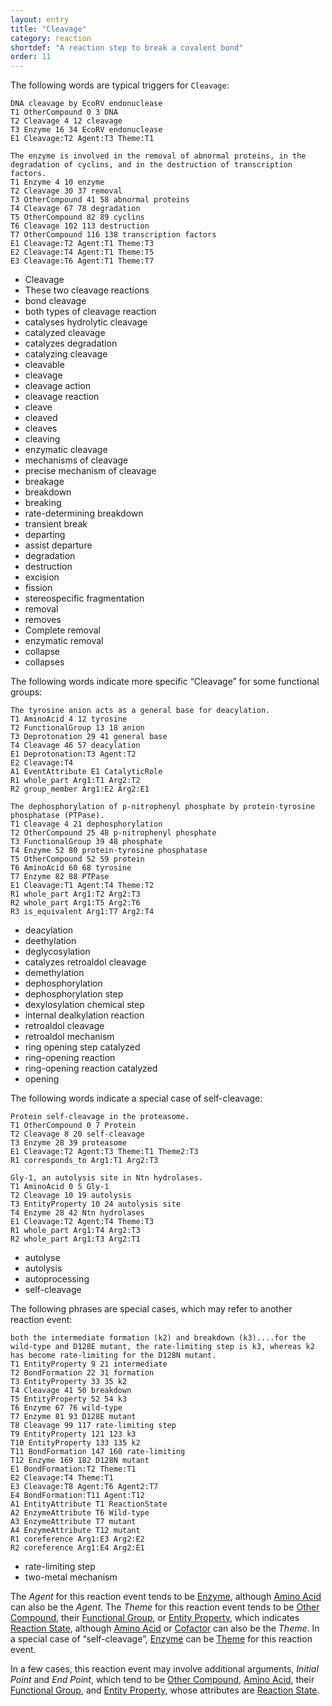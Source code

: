 ```yaml
---
layout: entry
title: "Cleavage"
category: reaction
shortdef: "A reaction step to break a covalent bond"
order: 11
---
```


The following words are typical triggers for `Cleavage`:
~~~ ann
DNA cleavage by EcoRV endonuclease
T1 OtherCompound 0 3 DNA
T2 Cleavage 4 12 cleavage
T3 Enzyme 16 34 EcoRV endonuclease
E1 Cleavage:T2 Agent:T3 Theme:T1
~~~
~~~ ann
The enzyme is involved in the removal of abnormal proteins, in the degradation of cyclins, and in the destruction of transcription factors.
T1 Enzyme 4 10 enzyme
T2 Cleavage 30 37 removal
T3 OtherCompound 41 58 abnormal proteins
T4 Cleavage 67 78 degradation
T5 OtherCompound 82 89 cyclins
T6 Cleavage 102 113 destruction
T7 OtherCompound 116 138 transcription factors
E1 Cleavage:T2 Agent:T1 Theme:T3
E2 Cleavage:T4 Agent:T1 Theme:T5
E3 Cleavage:T6 Agent:T1 Theme:T7
~~~

- Cleavage
- These two cleavage reactions
- bond cleavage
- both types of cleavage reaction
- catalyses hydrolytic cleavage
- catalyzed cleavage
- catalyzes degradation
- catalyzing cleavage
- cleavable
- cleavage
- cleavage action
- cleavage reaction
- cleave
- cleaved
- cleaves
- cleaving
- enzymatic cleavage
- mechanisms of cleavage
- precise mechanism of cleavage
- breakage
- breakdown
- breaking
- rate-determining breakdown
- transient break
- departing
- assist departure
- degradation
- destruction
- excision
- fission
- stereospecific fragmentation
- removal
- removes
- Complete removal
- enzymatic removal
- collapse
- collapses

The following words indicate more specific “Cleavage” for some
functional groups:
~~~ ann
The tyrosine anion acts as a general base for deacylation.
T1 AminoAcid 4 12 tyrosine
T2 FunctionalGroup 13 18 anion
T3 Deprotonation 29 41 general base
T4 Cleavage 46 57 deacylation
E1 Deprotonation:T3 Agent:T2
E2 Cleavage:T4 
A1 EventAttribute E1 CatalyticRole
R1 whole_part Arg1:T1 Arg2:T2
R2 group_member Arg1:E2 Arg2:E1
~~~
~~~ ann
The dephosphorylation of p-nitrophenyl phosphate by protein-tyrosine phosphatase (PTPase).
T1 Cleavage 4 21 dephosphorylation
T2 OtherCompound 25 48 p-nitrophenyl phosphate
T3 FunctionalGroup 39 48 phosphate
T4 Enzyme 52 80 protein-tyrosine phosphatase
T5 OtherCompound 52 59 protein
T6 AminoAcid 60 68 tyrosine
T7 Enzyme 82 88 PTPase
E1 Cleavage:T1 Agent:T4 Theme:T2
R1 whole_part Arg1:T2 Arg2:T3
R2 whole_part Arg1:T5 Arg2:T6
R3 is_equivalent Arg1:T7 Arg2:T4
~~~

- deacylation
- deethylation
- deglycosylation
- catalyzes retroaldol cleavage
- demethylation
- dephosphorylation
- dephosphorylation step
- dexylosylation chemical step
- internal dealkylation reaction
- retroaldol cleavage
- retroaldol mechanism
- ring opening step catalyzed
- ring-opening reaction
- ring-opening reaction catalyzed
- opening

The following words indicate a special case of self-cleavage:
~~~ ann
Protein self-cleavage in the proteasome.
T1 OtherCompound 0 7 Protein
T2 Cleavage 8 20 self-cleavage
T3 Enzyme 28 39 proteasome
E1 Cleavage:T2 Agent:T3 Theme:T1 Theme2:T3
R1 corresponds_to Arg1:T1 Arg2:T3
~~~
~~~ ann
Gly-1, an autolysis site in Ntn hydrolases.
T1 AminoAcid 0 5 Gly-1
T2 Cleavage 10 19 autolysis
T3 EntityProperty 10 24 autolysis site
T4 Enzyme 28 42 Ntn hydrolases
E1 Cleavage:T2 Agent:T4 Theme:T3
R1 whole_part Arg1:T4 Arg2:T3
R2 whole_part Arg1:T3 Arg2:T1
~~~

- autolyse
- autolysis
- autoprocessing
- self-cleavage

The following phrases are special cases, which may refer to another
reaction event:
~~~ ann
both the intermediate formation (k2) and breakdown (k3)....for the wild-type and D128E mutant, the rate-limiting step is k3, whereas k2 has become rate-limiting for the D128N mutant.
T1 EntityProperty 9 21 intermediate
T2 BondFormation 22 31 formation
T3 EntityProperty 33 35 k2
T4 Cleavage 41 50 breakdown
T5 EntityProperty 52 54 k3
T6 Enzyme 67 76 wild-type
T7 Enzyme 81 93 D128E mutant
T8 Cleavage 99 117 rate-limiting step
T9 EntityProperty 121 123 k3
T10 EntityProperty 133 135 k2
T11 BondFormation 147 160 rate-limiting
T12 Enzyme 169 182 D128N mutant
E1 BondFormation:T2 Theme:T1
E2 Cleavage:T4 Theme:T1
E3 Cleavage:T8 Agent:T6 Agent2:T7
E4 BondFormation:T11 Agent:T12
A1 EntityAttribute T1 ReactionState
A2 EnzymeAttribute T6 Wild-type
A3 EnzymeAttribute T7 mutant
A4 EnzymeAttribute T12 mutant
R1 coreference Arg1:E3 Arg2:E2
R2 coreference Arg1:E4 Arg2:E1
~~~

- rate-limiting step
- two-metal mechanism

The *Agent* for this reaction event tends to be [Enzyme](), although
[Amino Acid]() can also be the *Agent*. The *Theme* for this reaction
event tends to be [Other Compound](), their [Functional Group](), or
[Entity Property](), which indicates [Reaction State](), although
[Amino Acid]() or [Cofactor]() can also be the *Theme*. In a special case
of “self-cleavage”, [Enzyme]() can be [Theme]() for this reaction event.

In a few cases, this reaction event may involve additional arguments,
*Initial Point* and *End Point*, which tend to be [Other Compound](),
[Amino Acid](), their [Functional Group](), and [Entity Property](), whose
attributes are [Reaction State]().
